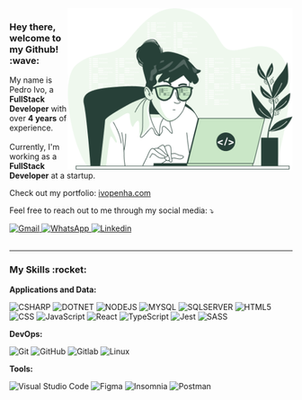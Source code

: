 <img src="literally_me.png" min-width="400px" max-width="400px" width="400px" align="right">

<h3 align="left">Hey there, welcome to my Github! :wave:</h3>

<p align="left"> 
  My name is Pedro Ivo, a <strong>FullStack Developer</strong> with over <strong>4 years</strong> of experience.
  </br>
  </br>
  Currently, I'm working as a <strong>FullStack Developer</strong> at a startup.
</p>

<p align="left">
   Check out my portfolio:
  
  <a href="https://ivopenha.com?locale=en" target="_blank">
     ivopenha.com
  </a>
</p>

<p align="left">
  Feel free to reach out to me through my social media: ⤵️
</p>

<div align="left">
  <a href="mailto:penha.ivo.dev@gmail.com" target="_blank">
    <img src="https://img.shields.io/badge/-Gmail-DB4437?style=flat-square&labelColor=DB4437&logo=gmail&logoColor=white&link=mailto:penha.ivo.dev@gmail.com" alt="Gmail"/>
  </a>
  
  <a href="https://api.whatsapp.com/send?phone=5585997753919" target="_blank">
    <img src="https://img.shields.io/badge/whatsapp-075E54?style=flat-square&labelColor=075E54&logo=whatsapp&logoColor=white" alt="WhatsApp"/>
  </a>
    
  <a href="https://www.linkedin.com/in/ivo-penha/?locale=en_US" target="_blank">
    <img src="https://img.shields.io/badge/-Linkedin-0e76a8?style=flat-square&logo=Linkedin&logoColor=white&link=https://www.linkedin.com/in/ivo-penha" alt="Linkedin" />
  </a>
</div>  

</br>

---

<h3>My Skills :rocket:</h3>

  **Applications and Data:**
  
  ![CSHARP](https://img.shields.io/badge/-CSharp-333333?style=flat&logo=csharp)
  ![DOTNET](https://img.shields.io/badge/-.Net-333333?style=flat&logo=DotNet)
  ![NODEJS](https://img.shields.io/badge/-.NodeJs-333333?style=flat&logo=nodedotjs)
  ![MYSQL](https://img.shields.io/badge/-MySQL-333333?style=flat&logo=MySQL)
  ![SQLSERVER](https://img.shields.io/badge/-SQLServer-333333?style=flat&logo=SQLServer)
  ![HTML5](https://img.shields.io/badge/-HTML5-333333?style=flat&logo=HTML5)
  ![CSS](https://img.shields.io/badge/-CSS-333333?style=flat&logo=CSS3&logoColor=1572B6)
  ![JavaScript](https://img.shields.io/badge/-JavaScript-333333?style=flat&logo=javascript)
  ![React](https://img.shields.io/badge/-React-333333?style=flat&logo=react)
  ![TypeScript](https://img.shields.io/badge/-TypeScript-333333?style=flat&logo=TypeScript)
  ![Jest](https://img.shields.io/badge/-Jest-333333?style=flat&logo=jest&logoColor=red)
  ![SASS](https://img.shields.io/badge/-SASS-333333?style=flat&logo=SASS)

**DevOps:**

  ![Git](https://img.shields.io/badge/-Git-333333?style=flat&logo=git)
  ![GitHub](https://img.shields.io/badge/-GitHub-333333?style=flat&logo=github)
  ![Gitlab](https://img.shields.io/badge/-Gitlab-333333?style=flat&logo=gitlab)
  ![Linux](https://img.shields.io/badge/-Linux-333333?style=flat&logo=linux)
  

**Tools:**

  ![Visual Studio Code](https://img.shields.io/badge/-Visual%20Studio%20Code-333333?style=flat&logo=visual-studio-code&logoColor=007ACC)
  ![Figma](https://img.shields.io/badge/-Figma-333333?style=flat&logo=figma&logoColor=fff)
  ![Insomnia](https://img.shields.io/badge/-Insomnia-333333?style=flat&logo=insomnia)
  ![Postman](https://img.shields.io/badge/-Postman-333333?style=flat&logo=postman)
</br>
